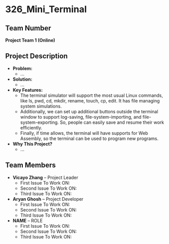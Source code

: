 # 326_Mini_Terminal

## Team Number
**Project Team 1 (Online)**

## Project Description
- **Problem:**
    - ...
- **Solution:**
    - ...
- **Key Features:**
    - The terminal simulator will support the most usual Linux commands, like ls, pwd, cd, mkdir, rename, touch, cp, edit. It has file managing system simulations.
    - Additionally, we can set up additional buttons outside the terminal window to support log-saving, file-system-importing, and file-system-exporting. So, people can easily save and resume their work efficiently.
    - Finally, if time allows, the terminal will have supports for Web Assembly, so the terminal can be used to program new programs.
- **Why This Project?**
    - ...

## Team Members
- **Vicayo Zhang** – Project Leader
    - First Issue To Work ON: 
    - Second Issue To Work ON: 
    - Third Issue To Work ON:
- **Aryan Ghosh** – Project Developer
    - First Issue To Work ON:
    - Second Issue To Work ON:
    - Third Issue To Work ON:
- **NAME** – ROLE
    - First Issue To Work ON:
    - Second Issue To Work ON:
    - Third Issue To Work ON: 
